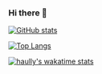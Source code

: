 ### Hi there 👋

<!--
**haully/haully** is a ✨ _special_ ✨ repository because its `README.md` (this file) appears on your GitHub profile.

Here are some ideas to get you started:

- 🔭 I’m currently working on ...
- 🌱 I’m currently learning ...
- 👯 I’m looking to collaborate on ...
- 🤔 I’m looking for help with ...
- 💬 Ask me about ...
- 📫 How to reach me: ...
- 😄 Pronouns: ...
- ⚡ Fun fact: ...
-->

[![GitHub stats](https://github-readme-stats.vercel.app/api?username=haully&show_icons=true&theme=tokyonight&include_all_commits=true&count_private=true)](https://github.com/haully)

[![Top Langs](https://github-readme-stats.vercel.app/api/top-langs?username=haully&theme=tokyonight&layout=compact)](https://github.com/haully)

[![haully's wakatime stats](https://github-readme-stats.vercel.app/api/wakatime?username=haully&theme=tokyonight&layout=compact)](https://github.com/haully)

